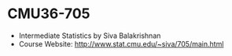 # CMU36-705
- Intermediate Statistics by Siva Balakrishnan
- Course Website: http://www.stat.cmu.edu/~siva/705/main.html

